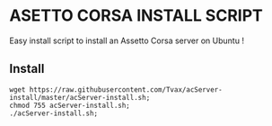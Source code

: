 # ASETTO CORSA INSTALL SCRIPT
Easy install script to install an Assetto Corsa server on Ubuntu !

## Install  
`wget https://raw.githubusercontent.com/Tvax/acServer-install/master/acServer-install.sh;`  
`chmod 755 acServer-install.sh;`  
`./acServer-install.sh;`  